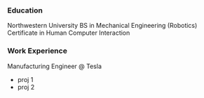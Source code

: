 ### Education
Northwestern University
BS in Mechanical Engineering (Robotics) 
Certificate in Human Computer Interaction

### Work Experience
Manufacturing Engineer @ Tesla
- proj 1
- proj 2

  
